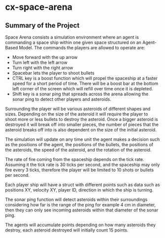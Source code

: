 # cx-space-arena

## Summary of the Project
Space Arena consists a simulation environment where an agent is commanding a space ship within one given space structured on an Agent-Based Model. The commands the players are allowed to operate are: 
 * Move forward with the up arrow 
 * Turn left with the left arrow
 * Turn right with the right arrow
 * Spacebar lets the player to shoot bullets
 * CTRL key is a boost function which will propel the spaceship at a faster speed for a short period of time. There will be a boost bar at the bottom left corner of the screen which will refill over time once it is depleted. 
 * Shift key is a sonar ping that spreads across the arena allowing the sonar ping to detect other players and asteroids.

Surrounding the player will be various asteroids of different shapes and sizes. Depending on the size of the asteroid it will require the player to shoot more or less bullets to destroy the asteroid. Once a bigger asteroid is destroyed it will break off into smaller pieces, the number of pieces that the asteroid breaks off into is also dependent on the size of the initial asteroid.

The simulation will update on any time unit the agent makes a decision such as the positions of the agent, the positions of the bullets, the positions of the asteroids, the speed of the asteroid, and the rotation of the asteroid. 

The rate of fire coming from the spaceship depends on the tick rate. Assuming it the tick rate is 30 ticks per second, and the spaceship may only fire every 3 ticks, therefore the player will be limited to 10 shots or bullets per second. 

Each player ship will have a struct with different points such as data such as positions XY, velocity XY, player ID, direction in which the ship is turning. 

The sonar ping function will detect asteroids within their surroundings considering how far is the range of the ping for example 4 cm in diameter, then they can only see incoming asteroids within that diameter of the sonar ping. 

The agents will accumulate points depending on how many asteroids they destroy, each asteroid destroyed will initially count 15 points.
